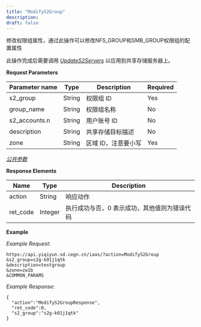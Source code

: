 ```yaml
---
title: "ModifyS2Group"
description: 
draft: false
---
```




修改权限组属性，通过此操作可以修改NFS_GROUP和SMB_GROUP权限组的配置属性

此操作完成后需要调用 [_UpdateS2Servers_](../update_s2_servers/) 以应用到共享存储服务器上。

**Request Parameters**

| Parameter name | Type | Description | Required |
| --- | --- | --- | --- |
| s2_group | String | 权限组 ID | Yes |
| group_name | String | 权限组名称 | No |
| s2_accounts.n | String | 用户账号 ID | No |
| description | String | 共享存储目标描述 | No |
| zone | String | 区域 ID，注意要小写 | Yes |

[_公共参数_](../../../parameters/)

**Response Elements**

| Name | Type | Description |
| --- | --- | --- |
| action | String | 响应动作 |
| ret_code | Integer | 执行成功与否，0 表示成功，其他值则为错误代码 |

**Example**

_Example Request_:

```
https://api.yiqiyun.sd.cegn.cn/iaas/?action=ModifyS2Group
&s2_group=s2g-k01j1qtk
&description=testgroup
&zone=zw1b
&COMMON_PARAMS
```

_Example Response_:

```
{
  "action":"ModifyS2GroupResponse",
  "ret_code":0,
  "s2_group":"s2g-k01j1qtk"
}
```
